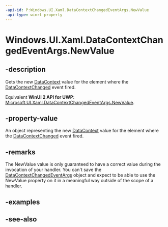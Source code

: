 ```yaml
---
-api-id: P:Windows.UI.Xaml.DataContextChangedEventArgs.NewValue
-api-type: winrt property
---
```


<!-- Property syntax
public object NewValue { get; }
-->

# Windows.UI.Xaml.DataContextChangedEventArgs.NewValue

## -description
Gets the new [DataContext](frameworkelement_datacontext.md) value for the element where the [DataContextChanged](frameworkelement_datacontextchanged.md) event fired.

Equivalent **WinUI 2 API for UWP**: [Microsoft.UI.Xaml.DataContextChangedEventArgs.NewValue](/windows/winui/api/microsoft.ui.xaml.datacontextchangedeventargs.newvalue).

## -property-value
An object representing the new [DataContext](frameworkelement_datacontext.md) value for the element where the [DataContextChanged](frameworkelement_datacontextchanged.md) event fired.

## -remarks
The NewValue value is only guaranteed to have a correct value during the invocation of your handler. You can't save the [DataContextChangedEventArgs](datacontextchangedeventargs.md) object and expect to be able to use the NewValue property on it in a meaningful way outside of the scope of a handler.

## -examples

## -see-also

